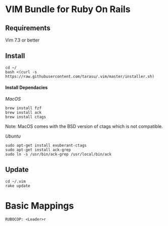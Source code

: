 # VIM Bundle for Ruby On Rails

## Requirements

Vim 7.3 or better

## Install

    cd ~/
    bash <(curl -s https://raw.githubusercontent.com/tarasu/.vim/master/installer.sh)

#### Install Dependacies

*MacOS*

    brew install fzf
    brew install ack
    brew install ctags

Note: MacOS comes with the BSD version of ctags which is not compatible.

*Ubuntu*

    sudo apt-get install exuberant-ctags
    sudo apt-get install ack-grep
    sudo ln -s /usr/bin/ack-grep /usr/local/bin/ack

## Update

    cd ~/.vim
    rake update


# Basic Mappings

```
RUBOCOP: <Leader>r
```
